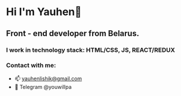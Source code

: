# Hi I'm Yauhen👋
## Front - end developer from Belarus.
### I work in technology stack: HTML/CSS, JS, REACT/REDUX
### Contact with me:
 - 📫 yauhenlishik@gmail.com
 - 💬 Telegram @youwillpa
